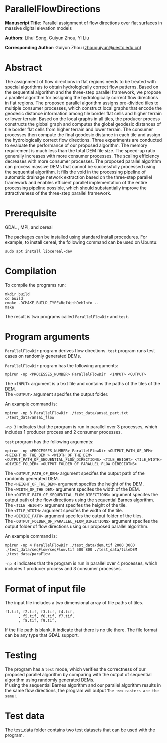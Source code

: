# ParallelFlowDirections

**Manuscript Title**: Parallel assignment of flow directions over flat surfaces in massive digital elevation models  

**Authors**: Lihui Song, Guiyun Zhou, Yi Liu  

**Corresponding Author**: Guiyun Zhou (zhouguiyun@uestc.edu.cn)  


# Abstract
The assignment of flow directions in flat regions needs to be treated with special algorithms to obtain hydrologically correct flow patterns. Based on the sequential algorithm and the three-step parallel framework, we propose a parallel algorithm for assigning the hydrologically correct flow directions in flat regions. The proposed parallel algorithm assigns pre-divided tiles to multiple consumer processes, which construct local graphs that encode the geodesic distance information among tile border flat cells and higher terrain or lower terrain. Based on the local graphs in all tiles, the producer process constructs the global graph and computes the global geodesic distances of tile border flat cells from higher terrain and lower terrain. The consumer processes then compute the final geodesic distance in each tile and assign the hydrologically correct flow directions. Three experiments are conducted to evaluate the performance of our proposed algorithm. The memory requirement is much less than the total DEM file size. The speed-up ratio generally increases with more consumer processes. The scaling efficiency decreases with more consumer processes. The proposed parallel algorithm can process massive DEMs that cannot be successfully processed using the sequential algorithm. It fills the void in the processing pipeline of automatic drainage network extraction based on the three-step parallel framework and enables efficient parallel implementation of the entire processing pipeline possible, which should substantially improve the attractiveness of the three-step parallel framework.

# Prerequisite

GDAL , MPI, and cereal

The packages can be installed using standard install procedures. For example, to install cereal, the following command can be used on Ubuntu:   
```
sudo apt install libcereal-dev
```




# Compilation

To compile the programs run:
```
mkdir build
cd build
cmake -DCMAKE_BUILD_TYPE=RelWithDebInfo ..
make
```
The result is two programs called  `ParallelFlowDir` and `test`.

# Program arguments

 `ParallelFlowDir` program derives flow directions. 
 `test` program runs test cases on randomly generated DEMs.

 `ParallelFlowDir` program has the following arguments: 
```
mpirun -np <PROCESSES_NUMBER> ParallelFlowDir  <INPUT> <OUTPUT>
```
The `<INPUT>` argument is a text file and contains the paths of the tiles of the DEM.  
The `<OUTPUT>` argument specifes the output folder.   

An example command is: 
```
mpirun -np 3 ParallelFlowDir ./test_data/ansai_part.txt ./test_data/ansai_flow
```
`-np 3` indicates that the program is run in parallel over 3 processes, which includes 1 producer process and 2 consumer processes.  

`test` program has the following arguments: 
```
mpirun -np <PROCESSES_NUMBER> ParallelFlowDir <OUTPUT_PATH_OF_DEM> <HEIGHT_OF_THE_DEM > <WIDTH_OF_THE_DEM> <OUTPUT_PATH_OF_SEQUENTIAL_FLOW_DIRECTIONS> <TILE_HEIGHT> <TILE_WIDTH> <DIVIDE_FOLDER> <OUTPUT_FOLDER_OF_PARALLEL_FLOW_DIRECIOTNS>   
```
The `<OUTPUT_PATH_OF_DEM>` argument specifes the output path of the randomly generated DEM.  
The `<HEIGHT_OF_THE_DEM>` argument specifes the height of the DEM.   
The `<WIDTH_OF_THE DEM>` argument specifes the width of the DEM.   
The `<OUTPUT_PATH_OF_SEQUENTIAL_FLOW_DIRECTIONS>` argument specifes the output path of the flow directions using the sequential Barnes algorithm.  
The `<TILE HEIGHT>` argument specifes the height of the tile.   
The `<TILE_WIDTH>` argument specifes the width of the tile.   
The `<DIVIDE_PATH>` argument specifes the output folder of the tiles.  
The `<OUTPUT_FOLDER_OF_PARALLEL_FLOW_DIRECTIONS>` argument specifes the output folder of flow directions using our proposed parallel algorithm.  

An example command is: 
```
mpirun -np 4 ParallelFlowDir ./test_data/dem.tif 2000 3000 ./test_data/seqFlow/seqFlow.tif 500 800 ./test_data/tileDEM ./test_data/paraFlow 
```
`-np 4` indicates that the program is run in parallel over 4 processes, which includes 1 producer process and 3 consumer processes. 

# Format of input file 

The input file includes a two dimensional array of file paths of tiles.  
```
f1.tif, f2.tif, f3.tif, f4.tif,
      , f5.tif, f6.tif, f7.tif,
      , f8.tif, f9.tif,
```
If the file path is blank, it indicate that there is no tile there. The file format can be any type that GDAL support. 

# Testing

The program has a `test` mode, which verifies the correctness of our proposed parallel algorithm by comparing with the output of sequential algorithm using randomly generated DEMs.   
If using the sequential Barnes algorithm and our parallel algorithm results in the same flow directions, the program will output `The two rasters are the same!`.

# Test data

The test_data folder contains two test datasets that can be used with the program.


